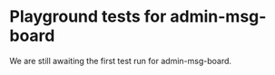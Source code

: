 # Playground tests for admin-msg-board
We are still awaiting the first test run for admin-msg-board.
